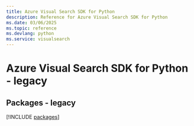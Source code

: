 ```yaml
---
title: Azure Visual Search SDK for Python
description: Reference for Azure Visual Search SDK for Python
ms.date: 03/06/2025
ms.topic: reference
ms.devlang: python
ms.service: visualsearch
---
```

# Azure Visual Search SDK for Python - legacy
## Packages - legacy
[!INCLUDE [packages](visual-search-index.md)]
